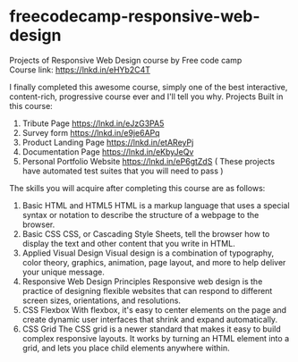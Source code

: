# freecodecamp-responsive-web-design
Projects of Responsive Web Design course by Free code camp
<br />Course link:
https://lnkd.in/eHYb2C4T

I finally completed this awesome course, simply one of the best interactive, content-rich, progressive course ever and
I'll tell you why.
Projects Built in this course:
1) Tribute Page
https://lnkd.in/eJzG3PA5
2) Survey form
https://lnkd.in/e9je6APq
3) Product Landing Page
https://lnkd.in/etAReyPj
4) Documentation Page
https://lnkd.in/eKbyJeQv
5) Personal Portfolio Website
https://lnkd.in/eP6gtZdS
( These projects have automated test suites that you will need to pass )

The skills you will acquire after completing this course are as follows:
1) Basic HTML and HTML5
HTML is a markup language that uses a special syntax or notation to describe the structure of a webpage to the browser.
2) Basic CSS
CSS, or Cascading Style Sheets, tell the browser how to display the text and other content that you write in HTML. 
3) Applied Visual Design
Visual design is a combination of typography, color theory, graphics, animation, page layout, and more to help deliver your unique message.
4) Responsive Web Design Principles
Responsive web design is the practice of designing flexible websites that can respond to different screen sizes, orientations, and resolutions.
5) CSS Flexbox
With flexbox, it's easy to center elements on the page and create dynamic user interfaces that shrink and expand automatically.
6) CSS Grid
The CSS grid is a newer standard that makes it easy to build complex responsive layouts. It works by turning an HTML element into a grid, and lets you place child elements anywhere within.
